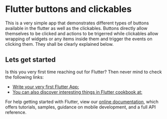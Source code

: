 # Flutter buttons and clickables

This is a very simple app that demonstrates different types of buttons available in the flutter as well as the clickables.
Buttons directly allow themselves to be clicked and actions to be trigerred while clickables allow wrapping of widgets or any items inside them and trigger the events on clicking them. They shall be clearly explained below.

## Lets get started
Is this you very first time reaching out for Flutter? Then never mind to check the following links:

- [Write your very first Flutter App:](https://flutter.dev/docs/get-started/codelab)
- [You can also discover interesting things in Flutter cookbook at:](https://flutter.dev/docs/cookbook)

For help getting started with Flutter, view our
[online documentation](https://flutter.dev/docs), which offers tutorials,
samples, guidance on mobile development, and a full API reference.

